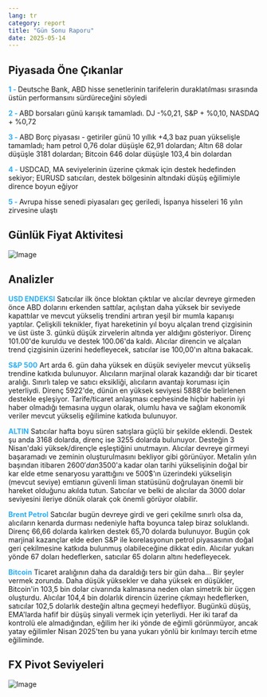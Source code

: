 ```yaml
---
lang: tr
category: report
title: "Gün Sonu Raporu"
date: 2025-05-14
---
```



<h2>Piyasada Öne Çıkanlar</h2>
<strong style="color: #2caef7;">1 - </strong> Deutsche Bank, ABD hisse senetlerinin tarifelerin duraklatılması sırasında üstün performansını sürdüreceğini söyledi

<strong style="color: #2caef7;">2 - </strong> ABD borsaları günü karışık tamamladı. DJ -%0,21, S&P + %0,10, NASDAQ + %0,72

<strong style="color: #2caef7;">3 - </strong> ABD Borç piyasası - getiriler günü 10 yıllık +4,3 baz puan yükselişle tamamladı; ham petrol 0,76 dolar düşüşle 62,91 dolardan; Altın 68 dolar düşüşle 3181 dolardan; Bitcoin 646 dolar düşüşle 103,4 bin dolardan

<strong style="color: #2caef7;">4 - </strong> USDCAD, MA seviyelerinin üzerine çıkmak için destek hedefinden sekiyor; EURUSD satıcıları, destek bölgesinin altındaki düşüş eğilimiyle dirence boyun eğiyor

<strong style="color: #2caef7;">5 - </strong> Avrupa hisse senedi piyasaları geç geriledi, İspanya hisseleri 16 yılın zirvesine ulaştı



<h2>Günlük Fiyat Aktivitesi</h2>
<img src="https://markleighedu.github.io/img/May-2025/14-May-2025/price.jpg" alt="Image"/>

<h2>Analizler</h2>
<strong style="color: #2caef7;">USD ENDEKSI</strong> Satıcılar ilk önce bloktan çıktılar ve alıcılar devreye girmeden önce ABD dolarını erkenden sattılar, açılıştan daha yüksek bir seviyede kapattılar ve mevcut yükseliş trendini artıran yeşil bir mumla kapanışı yaptılar. Çelişkili teknikler, fiyat hareketinin yıl boyu alçalan trend çizgisinin ve üst üste 3. günkü düşük zirvelerin altında yer aldığını gösteriyor. Direnç 101.00'de kuruldu ve destek 100.06'da kaldı. Alıcılar direncin ve alçalan trend çizgisinin üzerini hedefleyecek, satıcılar ise 100,00'ın altına bakacak.

<strong style="color: #2caef7;">S&P 500</strong> Art arda 6. gün daha yüksek en düşük seviyeler mevcut yükseliş trendine katkıda bulunuyor. Alıcıların marjinal olarak kazandığı dar bir ticaret aralığı. Sınırlı talep ve satıcı eksikliği, alıcıların avantajı koruması için yeterliydi. Direnç 5922'de, dünün en yüksek seviyesi 5888'de belirlenen destekle eşleşiyor. Tarife/ticaret anlaşması cephesinde hiçbir haberin iyi haber olmadığı temasına uygun olarak, olumlu hava ve sağlam ekonomik veriler mevcut yükseliş eğilimine katkıda bulunuyor. 

<strong style="color: #2caef7;">ALTIN</strong> Satıcılar hafta boyu süren satışlara güçlü bir şekilde eklendi. Destek şu anda 3168 dolarda, direnç ise 3255 dolarda bulunuyor. Desteğin 3 Nisan'daki yüksek/dirençle eşleştiğini unutmayın. Alıcılar devreye girmeyi başaramadı ve zeminin oluşturulmasını bekliyor gibi görünüyor. Metalin yılın başından itibaren 2600$'dan 3500$'a kadar olan tarihi yükselişinin doğal bir kar elde etme senaryosu yarattığını ve 500$'ın üzerindeki yükselişin (mevcut seviye) emtianın güvenli liman statüsünü doğrulayan önemli bir hareket olduğunu akılda tutun. Satıcılar ve belki de alıcılar da 3000 dolar seviyesini ileriye dönük olarak çok önemli görüyor olabilir. 

<strong style="color: #2caef7;">Brent Petrol</strong> Satıcılar bugün devreye girdi ve geri çekilme sınırlı olsa da, alıcıların kenarda durması nedeniyle hafta boyunca talep biraz soluklandı. Direnç 66,66 dolarda kalırken destek 65,70 dolarda bulunuyor. Bugün çok marjinal kazançlar elde eden S&P ile korelasyonun petrol piyasasının doğal geri çekilmesine katkıda bulunmuş olabileceğine dikkat edin. Alıcılar yukarı yönde 67 doları hedeflerken, satıcılar 65 doların altını hedefleyecek.

<strong style="color: #2caef7;">Bitcoin</strong> Ticaret aralığının daha da daraldığı ters bir gün daha… Bir şeyler vermek zorunda. Daha düşük yüksekler ve daha yüksek en düşükler, Bitcoin'in 103,5 bin dolar civarında kalmasına neden olan simetrik bir üçgen oluşturdu. Alıcılar 104,4 bin dolarlık direncin üzerine çıkmayı hedeflerken, satıcılar 102,5 dolarlık desteğin altına geçmeyi hedefliyor. Bugünkü düşüş, EMA'larda hafif bir düşüş sinyali vermek için yeterliydi. Her iki taraf da kontrolü ele almadığından, eğilim her iki yönde de eğimli görünmüyor, ancak yatay eğilimler Nisan 2025'ten bu yana yukarı yönlü bir kırılmayı tercih etme eğiliminde.



<h2>FX Pivot Seviyeleri</h2>
<img src="https://markleighedu.github.io/img/May-2025/14-May-2025/pivot.jpg" alt="Image"/>